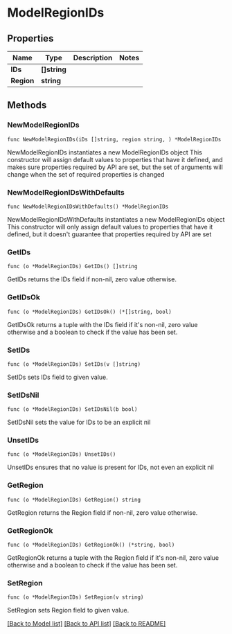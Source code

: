 # ModelRegionIDs

## Properties

Name | Type | Description | Notes
------------ | ------------- | ------------- | -------------
**IDs** | **[]string** |  | 
**Region** | **string** |  | 

## Methods

### NewModelRegionIDs

`func NewModelRegionIDs(iDs []string, region string, ) *ModelRegionIDs`

NewModelRegionIDs instantiates a new ModelRegionIDs object
This constructor will assign default values to properties that have it defined,
and makes sure properties required by API are set, but the set of arguments
will change when the set of required properties is changed

### NewModelRegionIDsWithDefaults

`func NewModelRegionIDsWithDefaults() *ModelRegionIDs`

NewModelRegionIDsWithDefaults instantiates a new ModelRegionIDs object
This constructor will only assign default values to properties that have it defined,
but it doesn't guarantee that properties required by API are set

### GetIDs

`func (o *ModelRegionIDs) GetIDs() []string`

GetIDs returns the IDs field if non-nil, zero value otherwise.

### GetIDsOk

`func (o *ModelRegionIDs) GetIDsOk() (*[]string, bool)`

GetIDsOk returns a tuple with the IDs field if it's non-nil, zero value otherwise
and a boolean to check if the value has been set.

### SetIDs

`func (o *ModelRegionIDs) SetIDs(v []string)`

SetIDs sets IDs field to given value.


### SetIDsNil

`func (o *ModelRegionIDs) SetIDsNil(b bool)`

 SetIDsNil sets the value for IDs to be an explicit nil

### UnsetIDs
`func (o *ModelRegionIDs) UnsetIDs()`

UnsetIDs ensures that no value is present for IDs, not even an explicit nil
### GetRegion

`func (o *ModelRegionIDs) GetRegion() string`

GetRegion returns the Region field if non-nil, zero value otherwise.

### GetRegionOk

`func (o *ModelRegionIDs) GetRegionOk() (*string, bool)`

GetRegionOk returns a tuple with the Region field if it's non-nil, zero value otherwise
and a boolean to check if the value has been set.

### SetRegion

`func (o *ModelRegionIDs) SetRegion(v string)`

SetRegion sets Region field to given value.



[[Back to Model list]](../README.md#documentation-for-models) [[Back to API list]](../README.md#documentation-for-api-endpoints) [[Back to README]](../README.md)


